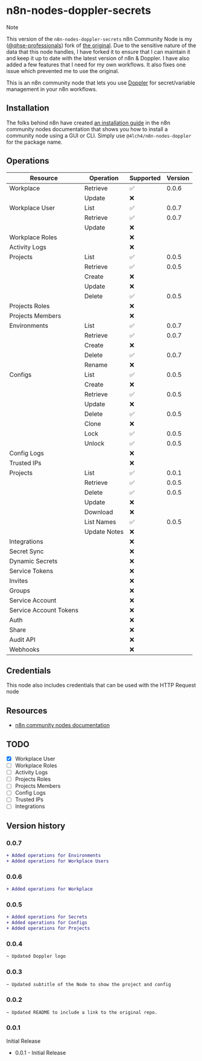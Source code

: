 # n8n-nodes-doppler-secrets

> [!NOTE]
> This version of the `n8n-nodes-doppler-secrets` n8n Community Node is my ([@qhse-professionals][0]) fork of [the original][1].
> Due to the sensitive nature of the data that this node handles, I have forked it to ensure that I can maintain it and keep it up to date with the latest version of n8n & Doppler. I have also added a few features that I need for my own workflows. It also fixes one issue which prevented me to use the original.

This is an n8n community node that lets you use [Doppler][2] for secret/variable management in your n8n workflows.

## Installation

The folks behind n8n have created [an installation guide][3] in the n8n community nodes documentation that shows you how to install a community node using a GUI or CLI. Simply use `@4lch4/n8n-nodes-doppler` for the package name.

## Operations

| Resource        | Operation 		| Supported | Version |
|-----------------|---------------|-----------|---------|
| Workplace       | Retrieve  		| :white_check_mark:| 0.0.6   |
|                 | Update    		| :x:       |         |
| Workplace User  | List          | :white_check_mark:| 0.0.7   |
|                 | Retrieve  		| :white_check_mark:| 0.0.7   |
|                 | Update    		| :x:       |         |
| Workplace Roles |           		| :x:       |         |
| Activity Logs   |           		| :x:       |         |
| Projects        | List      		| :white_check_mark:| 0.0.5   |
|                 | Retrieve  		| :white_check_mark:| 0.0.5   |
|                 | Create    		| :x:       |         |
|                 | Update    		| :x:       |         |
|                 | Delete    		| :white_check_mark:| 0.0.5   |
| Projects Roles  |           		| :x:       |         |
| Projects Members|           		|  :x:       |         |
| Environments    | List      		| :white_check_mark:| 0.0.7   |
|                 | Retrieve  		| :white_check_mark:| 0.0.7   |
|                 | Create    		| :x:       |         |
|                 | Delete    		| :white_check_mark:| 0.0.7   |
|                 | Rename    		| :x:       |         |
| Configs         | List      		| :white_check_mark:| 0.0.5   |
|                 | Create    		| :x:       |         |
|                 | Retrieve  		| :white_check_mark:| 0.0.5   |
|                 | Update    		| :x:       |         |
|                 | Delete    		| :white_check_mark:| 0.0.5   |
|                 | Clone     		| :x:       |         |
|                 | Lock      		|:white_check_mark:| 0.0.5   |
|                 | Unlock     		|:white_check_mark:| 0.0.5   |
| Config Logs     |           		| :x:       |         |
| Trusted IPs     |           		| :x:       |         |
| Projects        | List      		| :white_check_mark:| 0.0.1   |
|                 | Retrieve  		| :white_check_mark:| 0.0.5   |
|                 | Delete    		| :white_check_mark:| 0.0.5   |
|                 | Update    		| :x:       |         |
|                 | Download  		| :x:       |         |
|                 | List Names   	| :white_check_mark:| 0.0.5   |
|                 | Update Notes 	| :x:       |         |
| Integrations    |           		| :x:       |         |
| Secret Sync	    |           		| :x:       |         |
| Dynamic Secrets |           		| :x:       |         |
| Service Tokens  |           		| :x:       |         |
| Invites			    |           		| :x:       |         |
| Groups			    |           		| :x:       |         |
| Service Account |           		| :x:       |         |
| Service Account Tokens |     		| :x:       |         |
| Auth				    |           		| :x:       |         |
| Share				    |           		| :x:       |         |
| Audit API		    |           		| :x:       |         |
| Webhooks		    |           		| :x:       |         |

## Credentials

This node also includes credentials that can be used with the HTTP Request node

## Resources

- [n8n community nodes documentation][4]

## TODO

- [X] Workplace User 
- [ ] Workplace Roles
- [ ] Activity Logs
- [ ] Projects Roles
- [ ] Projects Members
- [ ] Config Logs
- [ ] Trusted IPs
- [ ] Integrations

## Version history

### 0.0.7

```diff
+ Added operations for Environments
+ Added operations for Workplace Users
```

### 0.0.6

```diff
+ Added operations for Workplace
```

### 0.0.5

```diff
+ Added operations for Secrets
+ Added operations for Configs
+ Added operations for Projects
```

### 0.0.4

```diff
~ Updated Doppler logo
```

### 0.0.3

```diff
~ Updated subtitle of the Node to show the project and config
```

### 0.0.2

```diff
~ Updated README to include a link to the original repo.
```

### 0.0.1

Initial Release

- 0.0.1 - Initial Release

[0]: https://qhse-professionals.nl
[1]: https://github.com/4lch4/n8n-nodes-doppler
[2]: https://doppler.com
[3]: https://docs.n8n.io/integrations/community-nodes/installation
[4]: https://docs.n8n.io/integrations/community-nodes
